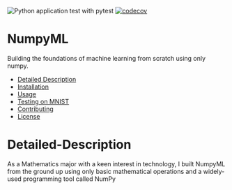 ![Python application test with pytest](https://github.com/TC-Zheng/NumpyML/actions/workflows/main.yml/badge.svg)
[![codecov](https://codecov.io/gh/TC-Zheng/NumpyML/branch/main/graph/badge.svg?token=J21A1SE7T9)](https://codecov.io/gh/TC-Zheng/NumpyML)
# NumpyML
Building the foundations of machine learning from scratch using only numpy.

- [Detailed Description](#detailed-description)
- [Installation](#installation)
- [Usage](#usage)
- [Testing on MNIST](#testing-on-mnist)
- [Contributing](#contributing)
- [License](#license)

# Detailed-Description

As a Mathematics major with a keen interest in technology, I built NumpyML from the ground up using only basic mathematical operations and a widely-used programming tool called NumPy

